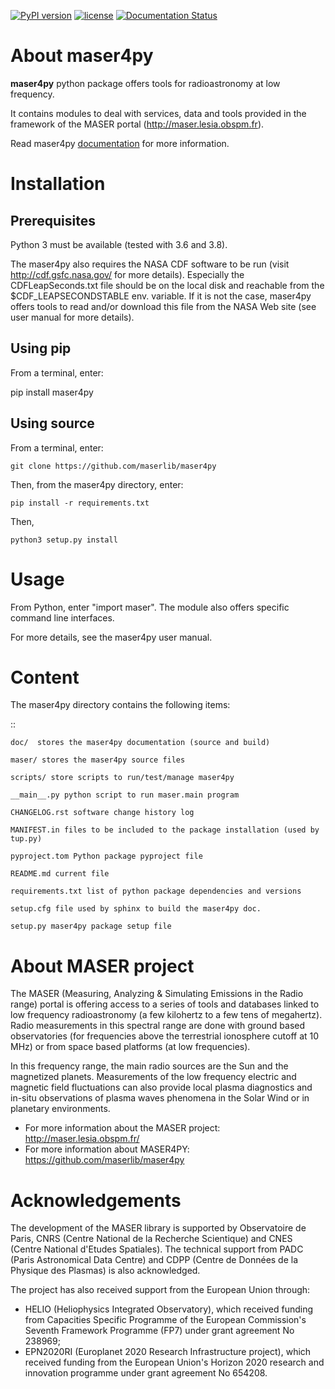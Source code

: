 [![PyPI version](https://badge.fury.io/py/maser4py.svg)](https://img.shields.io/pypi/pyversions/maser4py)
[![license](https://img.shields.io/pypi/l/maser4py)](https://pypi.python.org/pypi/maser4py)
[![Documentation Status](https://readthedocs.org/projects/maser/badge/?version=latest)](https://maser.readthedocs.io)

About maser4py
==============

**maser4py** python package offers tools for radioastronomy at low frequency.

It contains modules to deal with services, data and tools provided in the framework
of the MASER portal (http://maser.lesia.obspm.fr).

Read maser4py [documentation][maser4py readthedocs] for more information.

[maser4py readthedocs]: https://maser.readthedocs.io/en/latest

Installation
==============

Prerequisites
--------------


Python 3 must be available (tested with 3.6 and 3.8).

The maser4py also requires the NASA CDF software to be run (visit http://cdf.gsfc.nasa.gov/ for more details). Especially the CDFLeapSeconds.txt file
should be on the local disk and reachable from the $CDF_LEAPSECONDSTABLE env. variable. If it is not the case, maser4py offers tools to read and/or download
this file from the NASA Web site (see user manual for more details).

Using pip
----------

From a terminal, enter:

   pip install maser4py

Using source
-------------

From a terminal, enter:

    git clone https://github.com/maserlib/maser4py

Then, from the maser4py directory, enter:

    pip install -r requirements.txt

Then,

    python3 setup.py install


Usage
======

From Python, enter "import maser".
The module also offers specific command line interfaces.

For more details, see the maser4py user manual.

Content
=========

The maser4py directory contains the following items:

::

    doc/  stores the maser4py documentation (source and build)

    maser/ stores the maser4py source files

    scripts/ store scripts to run/test/manage maser4py

    __main__.py python script to run maser.main program

    CHANGELOG.rst software change history log

    MANIFEST.in files to be included to the package installation (used by   tup.py)

    pyproject.tom Python package pyproject file

    README.md current file

    requirements.txt list of python package dependencies and versions

    setup.cfg file used by sphinx to build the maser4py doc.

    setup.py maser4py package setup file

About MASER project
====================

The MASER (Measuring, Analyzing & Simulating Emissions in the Radio range) portal is offering access to a series of tools and databases linked to low frequency radioastronomy (a few kilohertz to a few tens of megahertz). Radio measurements in this spectral range are done with ground based observatories (for frequencies above the terrestrial ionosphere cutoff at 10 MHz) or from space based platforms (at low frequencies).

In this frequency range, the main radio sources are the Sun and the magnetized planets. Measurements of the low frequency electric and magnetic field fluctuations can also provide local plasma diagnostics and in-situ observations of plasma waves phenomena in the Solar Wind or in planetary environments.

* For more information about the MASER project: http://maser.lesia.obspm.fr/
* For more information about MASER4PY: https://github.com/maserlib/maser4py

Acknowledgements
==================

The development of the MASER library is supported by Observatoire de Paris, CNRS (Centre National de la Recherche Scientique) and CNES (Centre National d'Etudes Spatiales). The technical support from PADC (Paris Astronomical Data Centre) and CDPP (Centre de Données de la Physique des Plasmas) is also acknowledged.

The project has also received support from the European Union through:
* HELIO (Heliophysics Integrated Observatory), which received funding from Capacities Specific Programme of the European Commission's Seventh Framework Programme (FP7) under grant agreement No 238969;
* EPN2020RI (Europlanet 2020 Research Infrastructure project), which received funding from the European Union's Horizon 2020 research and innovation programme under grant agreement No 654208.

